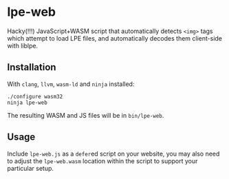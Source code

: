 # lpe-web
Hacky(!!!) JavaScript+WASM script that automatically detects `<img>` tags which attempt to load LPE files, and automatically decodes them client-side with liblpe.

## Installation
With `clang`, `llvm`, `wasm-ld` and `ninja` installed:

```
./configure wasm32
ninja lpe-web
```

The resulting WASM and JS files will be in `bin/lpe-web`.

## Usage
Include `lpe-web.js` as a `defer`ed script on your website, you may also need to adjust the `lpe-web.wasm` location within the script to support your particular setup.
